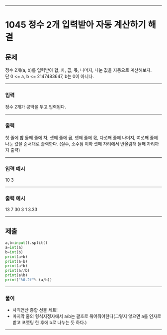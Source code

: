 

---


# 1045 정수 2개 입력받아 자동 계산하기 해결



## 문제

정수 2개(a, b)를 입력받아 합, 차, 곱, 몫, 나머지, 나눈 값을 자동으로 계산해보자.   
단 0 <= a, b <= 2147483647, b는 0이 아니다.



---
### 입력 

정수 2개가 공백을 두고 입력된다.


---
### 출력   

첫 줄에 합
둘째 줄에 차,
셋째 줄에 곱,
넷째 줄에 몫,
다섯째 줄에 나머지,
여섯째 줄에 나눈 값을 순서대로 출력한다.
(실수, 소수점 이하 셋째 자리에서 반올림해 둘째 자리까지 출력)

---
### 입력 예시

10 3

---
### 출력 예시

13
7
30
3
1
3.33


---
제출
---
```python
a,b=input().split()
a=int(a)
b=int(b)
print(a+b)
print(a-b)
print(a*b)
print(a//b)
print(a%b)
print("%0.2f"% (a/b))
```
---
### 풀이
* 사칙연산 종합 선물 세트!
* 마지막 줄의 형식지정자에서 a/b는 괄호로 묶어줘야한다(그렇지 않으면 a를 인자로 받고 포맷팅 한 후에 b로 나누는 듯 하다.)

---
